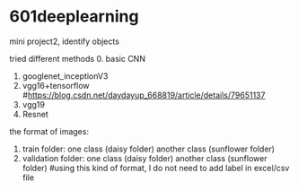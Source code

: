 # 601deeplearning
mini project2, identify objects

tried different methods
0. basic CNN
1. googlenet_inceptionV3
2. vgg16+tensorflow
#https://blog.csdn.net/daydayup_668819/article/details/79651137
3. vgg19
4. Resnet

the format of images:
1. train folder: one class (daisy folder)
              another class (sunflower folder)
2. validation folder: one class (daisy folder)
                   another class (sunflower folder)
#using this kind of format, I do not need to add label in excel/csv file
